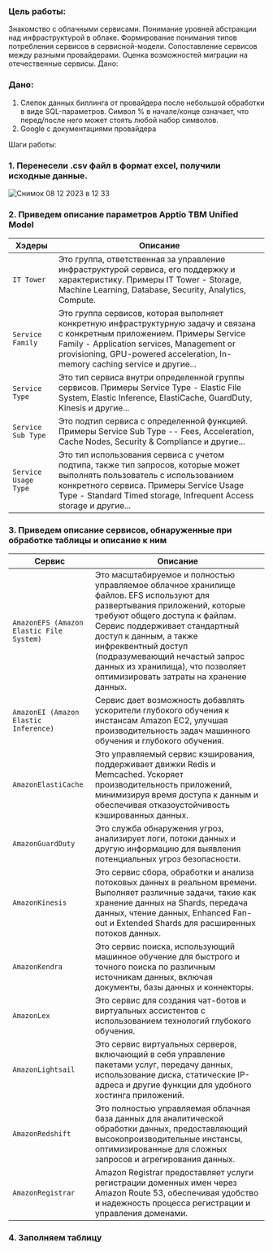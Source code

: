 ### Цель работы:
Знакомство с облачными сервисами. Понимание уровней абстракции над инфраструктурой в облаке. Формирование понимания типов потребления сервисов в сервисной-модели. Сопоставление сервисов между разными провайдерами. Оценка возможностей миграции на отечественные сервисы.
Дано:
### Дано:
1. Слепок данных биллинга от провайдера после небольшой обработки в виде SQL-параметров. Символ % в начале/конце означает, что перед/после него может стоять любой набор символов.
2. Google с документациями провайдера

Шаги работы:
### 1. Перенесели .csv файл в формат excel, получили исходные данные. 
![Снимок 08 12 2023 в 12 33](https://github.com/Vikttrr/zenit_cloud_service/assets/112972915/a53da48c-ffb4-423f-b392-bfb2e4e07fcf)

### 2. Приведем описание параметров Apptio TBM Unified Model
| Хэдеры | Описание |
| --- | --- |
| `IT Tower` | Это группа, ответственная за управление инфраструктурой сервиса, его поддержку и характеристику. Примеры IT Tower - Storage, Machine Learning, Database, Security, Analytics, Compute.|
| `Service Family` | Это группа сервисов, которая выполняет конкретную инфраструктурную задачу и связана с конкретным приложением. Примеры Service Family - Application services, Management or provisioning, GPU-powered acceleration, In-memory caching service и другие...|
| `Service Type` | Это тип сервиса внутри определенной группы сервисов. Примеры Service Type -  Elastic File System, Elastic Inference, ElastiCache, GuardDuty, Kinesis и другие... |
| `Service Sub Type` | Это подтип сервиса с определенной функцией. Примеры Service Sub Type -- Fees, Acceleration, Cache Nodes, Security & Compliance и другие... |
| `Service Usage Type` | Это тип использования сервиса с учетом подтипа, также тип запросов, которые может выполнять пользователь с использованием конкретного сервиса. Примеры Service Usage Type - Standard Timed storage, Infrequent Access storage и другие... |

### 3. Приведем описание сервисов, обнаруженные при обработке таблицы и описание к ним
| Сервис | Описание |
| --- | --- |
| `AmazonEFS (Amazon Elastic File System)` | Это масштабируемое и полностью управляемое облачное хранилище файлов. EFS используют для развертывания приложений, которые требуют общего доступа к файлам. Сервис поддерживает стандартный доступ к данным, а также инфреквентный доступ (подразумевающий нечастый запрос данных из хранилища), что позволяет оптимизировать затраты на хранение данных.|
| `AmazonEI (Amazon Elastic Inference)` | Сервис дает возможность добавлять ускорители глубокого обучения к инстансам Amazon EC2, улучшая производительность задач машинного обучения и глубокого обучения. |
| `AmazonElastiCache` | Это управляемый сервис кэширования, поддерживает движки Redis и Memcached. Ускоряет производительность приложений, минимизируя время доступа к данным и обеспечивая отказоустойчивость кэшированных данных.|
| `AmazonGuardDuty` | Это служба обнаружения угроз, анализирует логи, потоки данных и другую информацию для выявления потенциальных угроз безопасности. |
| `AmazonKinesis` | Это сервис сбора, обработки и анализа потоковых данных в реальном времени. Выполняет различные задачи, такие как хранение данных на Shards, передача данных, чтение данных, Enhanced Fan-out и Extended Shards для расширенных потоков данных. |
| `AmazonKendra` | Это сервис поиска, использующий машинное обучение для быстрого и точного поиска по различным источникам данных, включая документы, базы данных и коннекторы. |
| `AmazonLex` | Это сервис для создания чат-ботов и виртуальных ассистентов с использованием технологий глубокого обучения. |
| `AmazonLightsail` | Это сервис виртуальных серверов, включающий в себя управление пакетами услуг, передачу данных, использование диска, статические IP-адреса и другие функции для удобного хостинга приложений. |
| `AmazonRedshift` | Это полностью управляемая облачная база данных для аналитической обработки данных, предоставляющий высокопроизводительные инстансы, оптимизированные для сложных запросов и агрегирования данных. |
| `AmazonRegistrar` | Amazon Registrar предоставляет услуги регистрации доменных имен через Amazon Route 53, обеспечивая удобство и надежность процесса регистрации и управления доменами.|

### 4. Заполняем таблицу

